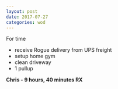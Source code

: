```yaml
---
layout: post
date: 2017-07-27
categories: wod
---
```


For time
- receive Rogue delivery from UPS freight
- setup home gym
- clean driveway
- 1 pullup

**Chris - <span>9 hours, 40 minutes RX</span>**

